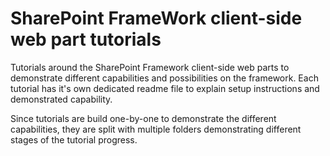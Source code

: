 # SharePoint FrameWork client-side web part tutorials

Tutorials around the SharePoint Framework client-side web parts to demonstrate different capabilities and possibilities on the framework. Each tutorial has it's own dedicated readme file to explain setup instructions and demonstrated capability.

Since tutorials are build one-by-one to demonstrate the different capabilities, they are split with multiple folders demonstrating different stages of the tutorial progress.
